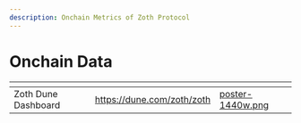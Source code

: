 ```yaml
---
description: Onchain Metrics of Zoth Protocol
---
```


# Onchain Data



<table data-view="cards"><thead><tr><th></th><th data-type="content-ref"></th><th data-hidden data-card-cover data-type="files"></th></tr></thead><tbody><tr><td>Zoth Dune Dashboard</td><td><a href="https://dune.com/zoth/zoth">https://dune.com/zoth/zoth</a></td><td><a href="../.gitbook/assets/poster-1440w.png">poster-1440w.png</a></td></tr></tbody></table>

